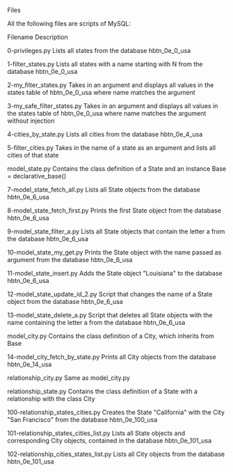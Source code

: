 Files

All the following files are scripts of MySQL:

Filename	Description

0-privileges.py	Lists all states from the database hbtn_0e_0_usa

1-filter_states.py	Lists all states with a name starting with N from the database hbtn_0e_0_usa

2-my_filter_states.py	Takes in an argument and displays all values in the states table of hbtn_0e_0_usa where name matches the argument

3-my_safe_filter_states.py	Takes in an argument and displays all values in the states table of hbtn_0e_0_usa where name matches the argument without injection

4-cities_by_state.py	Lists all cities from the database hbtn_0e_4_usa

5-filter_cities.py	Takes in the name of a state as an argument and lists all cities of that state

model_state.py	Contains the class definition of a State and an instance Base = declarative_base()

7-model_state_fetch_all.py	Lists all State objects from the database hbtn_0e_6_usa

8-model_state_fetch_first.py	Prints the first State object from the database hbtn_0e_6_usa

9-model_state_filter_a.py	Lists all State objects that contain the letter a from the database hbtn_0e_6_usa

10-model_state_my_get.py	Prints the State object with the name passed as argument from the database hbtn_0e_6_usa

11-model_state_insert.py	Adds the State object "Louisiana" to the database hbtn_0e_6_usa

12-model_state_update_id_2.py	Script that changes the name of a State object from the database hbtn_0e_6_usa

13-model_state_delete_a.py	Script that deletes all State objects with the name containing the letter a from the database hbtn_0e_6_usa

model_city.py	Contains the class definition of a City, which inherits from Base

14-model_city_fetch_by_state.py	Prints all City objects from the database hbtn_0e_14_usa

relationship_city.py	Same as model_city.py

relationship_state.py	Contains the class definition of a State with a relationship with the class City

100-relationship_states_cities.py	Creates the State "California" with the City "San Francisco" from the database hbtn_0e_100_usa

101-relationship_states_cities_list.py	Lists all State objects and corresponding City objects, contained in the database hbtn_0e_101_usa

102-relationship_cities_states_list.py	Lists all City objects from the database hbtn_0e_101_usa
